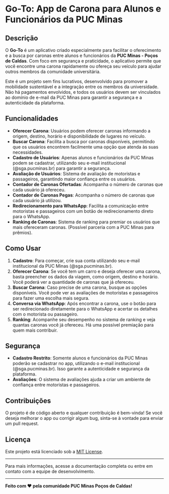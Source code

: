 # Go-To: App de Carona para Alunos e Funcionários da PUC Minas

## Descrição

O **Go-To** é um aplicativo criado especialmente para facilitar o oferecimento e a busca por caronas entre alunos e funcionários da **PUC Minas - Poços de Caldas**. Com foco em segurança e praticidade, o aplicativo permite que você encontre uma carona rapidamente ou ofereça seu veículo para ajudar outros membros da comunidade universitária.

Este é um projeto sem fins lucrativos, desenvolvido para promover a mobilidade sustentável e a integração entre os membros da universidade. Não há pagamentos envolvidos, e todos os usuários devem ser vinculados ao domínio de e-mail da PUC Minas para garantir a segurança e a autenticidade da plataforma.

## Funcionalidades

- **Oferecer Carona**: Usuários podem oferecer caronas informando a origem, destino, horário e disponibilidade de lugares no veículo.
- **Buscar Carona**: Facilita a busca por caronas disponíveis, permitindo que os usuários encontrem facilmente uma opção que atenda às suas necessidades.
- **Cadastro de Usuários**: Apenas alunos e funcionários da PUC Minas podem se cadastrar, utilizando seu e-mail institucional (@sga.pucminas.br) para garantir a segurança.
- **Avaliação de Usuários**: Sistema de avaliação de motoristas e passageiros, garantindo maior confiança entre os usuários.
- **Contador de Caronas Ofertadas**: Acompanha o número de caronas que cada usuário já ofereceu.
- **Contador de Caronas Pegas**: Acompanha o número de caronas que cada usuário já utilizou.
- **Redirecionamento para WhatsApp**: Facilita a comunicação entre motoristas e passageiros com um botão de redirecionamento direto para o WhatsApp.
- **Ranking de Caronas**: Sistema de ranking para premiar os usuários que mais ofereceram caronas. (Possível parceria com a PUC Minas para prêmios).

## Como Usar

1. **Cadastro**: Para começar, crie sua conta utilizando seu e-mail institucional da PUC Minas (@sga.pucminas.br).
2. **Oferecer Carona**: Se você tem um carro e deseja oferecer uma carona, basta preencher os dados da viagem, como origem, destino e horário. Você poderá ver a quantidade de caronas que já ofereceu.
3. **Buscar Carona**: Caso precise de uma carona, busque as opções disponíveis. Você pode ver as avaliações de motoristas e passageiros para fazer uma escolha mais segura.
4. **Conversa via WhatsApp**: Após encontrar a carona, use o botão para ser redirecionado diretamente para o WhatsApp e acertar os detalhes com o motorista ou passageiro.
5. **Ranking**: Acompanhe seu desempenho no sistema de ranking e veja quantas caronas você já ofereceu. Há uma possível premiação para quem mais contribuir.

## Segurança

- **Cadastro Restrito**: Somente alunos e funcionários da PUC Minas poderão se cadastrar no app, utilizando o e-mail institucional (@sga.pucminas.br). Isso garante a autenticidade e segurança da plataforma.
- **Avaliações**: O sistema de avaliações ajuda a criar um ambiente de confiança entre motoristas e passageiros.
  
## Contribuições

O projeto é de código aberto e qualquer contribuição é bem-vinda! Se você deseja melhorar o app ou corrigir algum bug, sinta-se à vontade para enviar um pull request.

## Licença

Este projeto está licenciado sob a [MIT License](LICENSE).

---

Para mais informações, acesse a documentação completa ou entre em contato com a equipe de desenvolvimento. 

---

**Feito com ❤ pela comunidade PUC Minas Poços de Caldas!**
